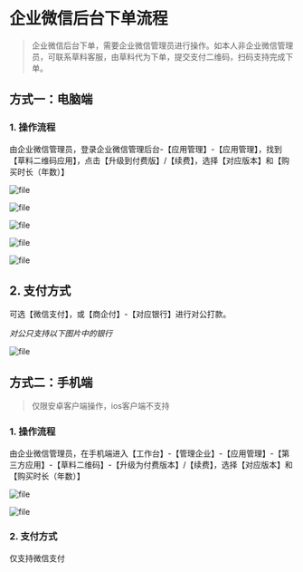 # 企业微信后台下单流程

> 企业微信后台下单，需要企业微信管理员进行操作。如本人非企业微信管理员，可联系草料客服，由草料代为下单，提交支付二维码，扫码支持完成下单。

## 方式一：电脑端

### 1. 操作流程

由企业微信管理员，登录企业微信管理后台-【应用管理】-【应用管理】，找到【草料二维码应用】，点击【升级到付费版】/【续费】，选择【对应版本】和【购买时长（年数）】

![file](//blogcdnimg.clewm.net/2023/02/image-1676438414981_16764384157455.png?x-oss-process=image/auto-orient,1/quality,q_50/format,jpg)

![file](//blogcdnimg.clewm.net/2023/02/image-1676264877362_16762648777949.png?x-oss-process=image/auto-orient,1/quality,q_50/format,jpg)

![file](//blogcdnimg.clewm.net/2023/02/image-1676264887847_16762648882629.png?x-oss-process=image/auto-orient,1/quality,q_50/format,jpg)

![file](//blogcdnimg.clewm.net/2023/02/image-1676264900755_16762649011335.png?x-oss-process=image/auto-orient,1/quality,q_50/format,jpg)

![file](//blogcdnimg.clewm.net/2023/02/image-1676264919255_16762649196751.png?x-oss-process=image/auto-orient,1/quality,q_50/format,jpg)

## 2. 支付方式

可选【微信支付】，或【商企付】-【对应银行】进行对公打款。

*对公只支持以下图片中的银行*

![file](//blogcdnimg.clewm.net/2023/02/image-1675913248003_16759132484237.png?x-oss-process=image/auto-orient,1/quality,q_50/format,jpg)

## 方式二：手机端

> 仅限安卓客户端操作，ios客户端不支持

### 1. 操作流程

由企业微信管理员，在手机端进入【工作台】-【管理企业】-【应用管理】-【第三方应用】-【草料二维码】-【升级为付费版本】/【续费】，选择【对应版本】和【购买时长（年数）】

![file](//blogcdnimg.clewm.net/2023/02/image-1675920032984_16759200336396.png?x-oss-process=image/auto-orient,1/quality,q_50/format,jpg)

![file](//blogcdnimg.clewm.net/2023/02/image-1675920040701_16759200413291.png?x-oss-process=image/auto-orient,1/quality,q_50/format,jpg)

### 2. 支付方式

仅支持微信支付